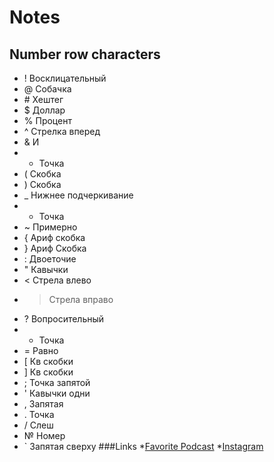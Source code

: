 # Notes
## Number row characters
* ! Восклицательный 
* @ Собачка
* \# Хештег
* $ Доллар
* % Процент
* ^ Стрелка вперед
* & И
* * Точка
* ( Скобка
* ) Скобка
* _ Нижнее подчеркивание
* + Точка
* ~ Примерно
* { Ариф скобка
* } Ариф Скобка
* : Двоеточие
* " Кавычки
* < Стрела влево
* > Стрела вправо
* ? Вопросительный
* - Точка
* = Равно
* [ Кв скобки
* ] Кв скобки
* ; Точка запятой
* ' Кавычки одни
* , Запятая
* . Точка
* / Слеш
* № Номер
* ` Запятая сверху
###Links
*[Favorite Podcast](https://youtu.be/mm4Hm1590mk?si=tkzIOzMohQqaZVEy)
*[Instagram](https://www.instagram.com/amaro_amente/?__pwa=1#)
